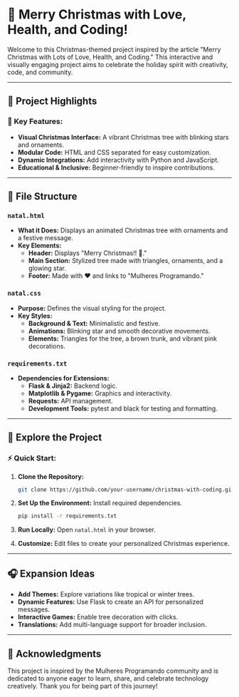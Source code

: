 # 🎄 Merry Christmas with Love, Health, and Coding!

Welcome to this Christmas-themed project inspired by the article "Merry Christmas with Lots of Love, Health, and Coding." This interactive and visually engaging project aims to celebrate the holiday spirit with creativity, code, and community.

---

## 🎨 Project Highlights

### 🌟 Key Features:
- **Visual Christmas Interface:** A vibrant Christmas tree with blinking stars and ornaments.
- **Modular Code:** HTML and CSS separated for easy customization.
- **Dynamic Integrations:** Add interactivity with Python and JavaScript.
- **Educational & Inclusive:** Beginner-friendly to inspire contributions.

---

## 🔄 File Structure

### `natal.html`
- **What it Does:**
  Displays an animated Christmas tree with ornaments and a festive message.
- **Key Elements:**
  - **Header:** Displays "Merry Christmas!! 🎄."
  - **Main Section:** Stylized tree made with triangles, ornaments, and a glowing star.
  - **Footer:** Made with ♥ and links to "Mulheres Programando."

### `natal.css`
- **Purpose:**
  Defines the visual styling for the project.
- **Key Styles:**
  - **Background & Text:** Minimalistic and festive.
  - **Animations:** Blinking star and smooth decorative movements.
  - **Elements:** Triangles for the tree, a brown trunk, and vibrant pink decorations.

### `requirements.txt`
- **Dependencies for Extensions:**
  - **Flask & Jinja2:** Backend logic.
  - **Matplotlib & Pygame:** Graphics and interactivity.
  - **Requests:** API management.
  - **Development Tools:** pytest and black for testing and formatting.

---

## 🎩 Explore the Project

### ⚡ Quick Start:
1. **Clone the Repository:**
   ```bash
   git clone https://github.com/your-username/christmas-with-coding.git
   ```

2. **Set Up the Environment:**
   Install required dependencies.
   ```bash
   pip install -r requirements.txt
   ```

3. **Run Locally:**
   Open `natal.html` in your browser.

4. **Customize:**
   Edit files to create your personalized Christmas experience.

---

## 🎧 Expansion Ideas

- **Add Themes:** Explore variations like tropical or winter trees.
- **Dynamic Features:** Use Flask to create an API for personalized messages.
- **Interactive Games:** Enable tree decoration with clicks.
- **Translations:** Add multi-language support for broader inclusion.

---

## 🌟 Acknowledgments

This project is inspired by the Mulheres Programando community and is dedicated to anyone eager to learn, share, and celebrate technology creatively. Thank you for being part of this journey!


